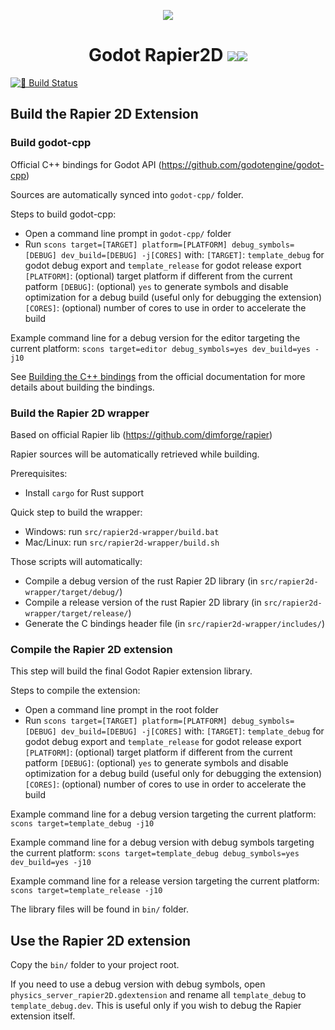 <p align="center">
	<img src="https://github.com/fabriceci/godot-rapier2d/blob/main/logo.jpg?raw=true"/> 
	<h1 align="center">Godot Rapier2D <img src="https://img.shields.io/badge/Godot-v4.1-%23478cbf?logo=godot-engine&logoColor=white"/><img src="https://img.shields.io/badge/Rapier2D-v0.17.2-%23478cbf?logoColor=white"/></h1> 
</p>

[![🔗 Build Status](https://github.com/fabriceci/godot-rapier2d/actions/workflows/runner.yml/badge.svg)](https://github.com/fabriceci/godot-rapier2d/actions/workflows/runner.yml)

## Build the Rapier 2D Extension

### Build godot-cpp

Official C++ bindings for Godot API (https://github.com/godotengine/godot-cpp)

Sources are automatically synced into `godot-cpp/` folder.

Steps to build godot-cpp:
- Open a command line prompt in `godot-cpp/` folder
- Run `scons target=[TARGET] platform=[PLATFORM] debug_symbols=[DEBUG] dev_build=[DEBUG] -j[CORES]` with:
`[TARGET]`: `template_debug` for godot debug export and `template_release` for godot release export
`[PLATFORM]`: (optional) target platform if different from the current patform
`[DEBUG]`: (optional) `yes` to generate symbols and disable optimization for a debug build (useful only for debugging the extension)
`[CORES]`: (optional) number of cores to use in order to accelerate the build

Example command line for a debug version for the editor targeting the current platform:
`scons target=editor debug_symbols=yes dev_build=yes -j10`

See [Building the C++ bindings](https://docs.godotengine.org/en/stable/tutorials/scripting/gdextension/gdextension_cpp_example.html#building-the-c-bindings) from the official documentation for more details about building the bindings.

### Build the Rapier 2D wrapper

Based on official Rapier lib (https://github.com/dimforge/rapier)

Rapier sources will be automatically retrieved while building.

Prerequisites:
- Install `cargo` for Rust support

Quick step to build the wrapper:
- Windows: run `src/rapier2d-wrapper/build.bat`
- Mac/Linux: run `src/rapier2d-wrapper/build.sh`

Those scripts will automatically:
- Compile a debug version of the rust Rapier 2D library (in `src/rapier2d-wrapper/target/debug/`)
- Compile a release version of the rust Rapier 2D library (in `src/rapier2d-wrapper/target/release/`)
- Generate the C bindings header file (in `src/rapier2d-wrapper/includes/`)

### Compile the Rapier 2D extension

This step will build the final Godot Rapier extension library.

Steps to compile the extension:
- Open a command line prompt in the root folder
- Run `scons target=[TARGET] platform=[PLATFORM] debug_symbols=[DEBUG] dev_build=[DEBUG] -j[CORES]` with:
`[TARGET]`: `template_debug` for godot debug export and `template_release` for godot release export
`[PLATFORM]`: (optional) target platform if different from the current patform
`[DEBUG]`: (optional) `yes` to generate symbols and disable optimization for a debug build (useful only for debugging the extension)
`[CORES]`: (optional) number of cores to use in order to accelerate the build

Example command line for a debug version targeting the current platform:
`scons target=template_debug -j10`

Example command line for a debug version with debug symbols targeting the current platform:
`scons target=template_debug debug_symbols=yes dev_build=yes -j10`

Example command line for a release version targeting the current platform:
`scons target=template_release -j10`

The library files will be found in `bin/` folder.

## Use the Rapier 2D extension

Copy the `bin/` folder to your project root.

If you need to use a debug version with debug symbols, open `physics_server_rapier2D.gdextension` and rename all `template_debug` to `template_debug.dev`.
This is useful only if you wish to debug the Rapier extension itself.
